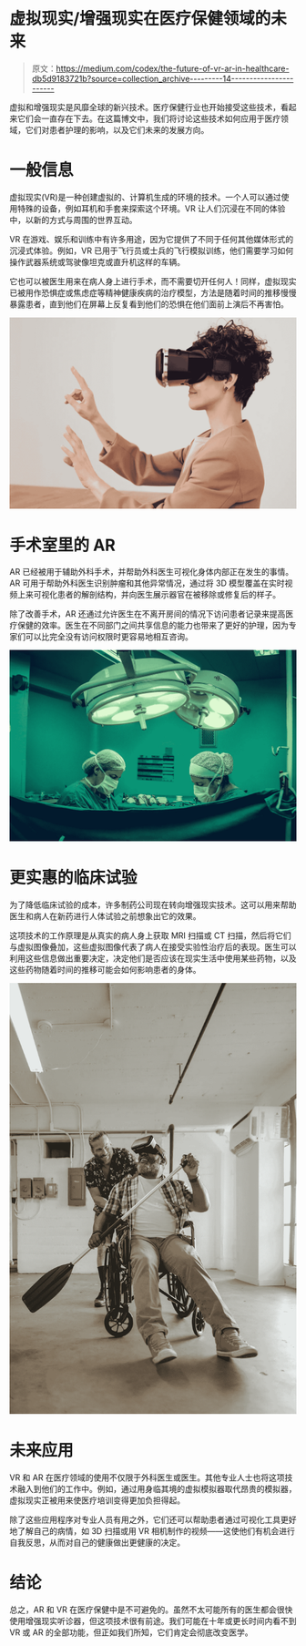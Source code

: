 # 虚拟现实/增强现实在医疗保健领域的未来

> 原文：<https://medium.com/codex/the-future-of-vr-ar-in-healthcare-db5d9183721b?source=collection_archive---------14----------------------->

虚拟和增强现实是风靡全球的新兴技术。医疗保健行业也开始接受这些技术，看起来它们会一直存在下去。在这篇博文中，我们将讨论这些技术如何应用于医疗领域，它们对患者护理的影响，以及它们未来的发展方向。

# 一般信息

虚拟现实(VR)是一种创建虚拟的、计算机生成的环境的技术。一个人可以通过使用特殊的设备，例如耳机和手套来探索这个环境。VR 让人们沉浸在不同的体验中，以新的方式与周围的世界互动。

VR 在游戏、娱乐和训练中有许多用途，因为它提供了不同于任何其他媒体形式的沉浸式体验。例如，VR 已用于飞行员或士兵的飞行模拟训练，他们需要学习如何操作武器系统或驾驶像坦克或直升机这样的车辆。

它也可以被医生用来在病人身上进行手术，而不需要切开任何人！同样，虚拟现实已被用作恐惧症或焦虑症等精神健康疾病的治疗模型，方法是随着时间的推移慢慢暴露患者，直到他们在屏幕上反复看到他们的恐惧在他们面前上演后不再害怕。

![](img/6ae320b6bd4f67986e3767e6505c29ca.png)

# 手术室里的 AR

AR 已经被用于辅助外科手术，并帮助外科医生可视化身体内部正在发生的事情。AR 可用于帮助外科医生识别肿瘤和其他异常情况，通过将 3D 模型覆盖在实时视频上来可视化患者的解剖结构，并向医生展示器官在被移除或修复后的样子。

除了改善手术，AR 还通过允许医生在不离开房间的情况下访问患者记录来提高医疗保健的效率。医生在不同部门之间共享信息的能力也带来了更好的护理，因为专家们可以比完全没有访问权限时更容易地相互咨询。

![](img/37bb377b2c822df6bab6cb4cd2ac85ee.png)

# 更实惠的临床试验

为了降低临床试验的成本，许多制药公司现在转向增强现实技术。这可以用来帮助医生和病人在新药进行人体试验之前想象出它的效果。

这项技术的工作原理是从真实的病人身上获取 MRI 扫描或 CT 扫描，然后将它们与虚拟图像叠加，这些虚拟图像代表了病人在接受实验性治疗后的表现。医生可以利用这些信息做出重要决定，决定他们是否应该在现实生活中使用某些药物，以及这些药物随着时间的推移可能会如何影响患者的身体。

![](img/75481bf03e7320cb897f7cf411a9d2ef.png)

# 未来应用

VR 和 AR 在医疗领域的使用不仅限于外科医生或医生。其他专业人士也将这项技术融入到他们的工作中。例如，通过用身临其境的虚拟模拟器取代昂贵的模拟器，虚拟现实正被用来使医疗培训变得更加负担得起。

除了这些应用程序对专业人员有用之外，它们还可以帮助患者通过可视化工具更好地了解自己的病情，如 3D 扫描或用 VR 相机制作的视频——这使他们有机会进行自我反思，从而对自己的健康做出更健康的决定。

# 结论

总之，AR 和 VR 在医疗保健中是不可避免的。虽然不太可能所有的医生都会很快使用增强现实听诊器，但这项技术很有前途。我们可能在十年或更长时间内看不到 VR 或 AR 的全部功能，但正如我们所知，它们肯定会彻底改变医学。
